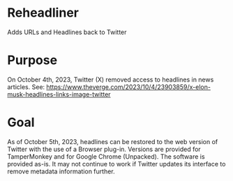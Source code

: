 # Reheadliner
Adds URLs and Headlines back to Twitter

# Purpose

On October 4th, 2023, Twitter (X) removed access to headlines in news articles. 
See: https://www.theverge.com/2023/10/4/23903859/x-elon-musk-headlines-links-image-twitter

# Goal

As of October 5th, 2023, headlines can be restored to the web version of Twitter with the use of a Browser plug-in. Versions are provided for TamperMonkey and for Google Chrome (Unpacked). 
The software is provided as-is. It may not continue to work if Twitter updates its interface to remove metadata information further. 
